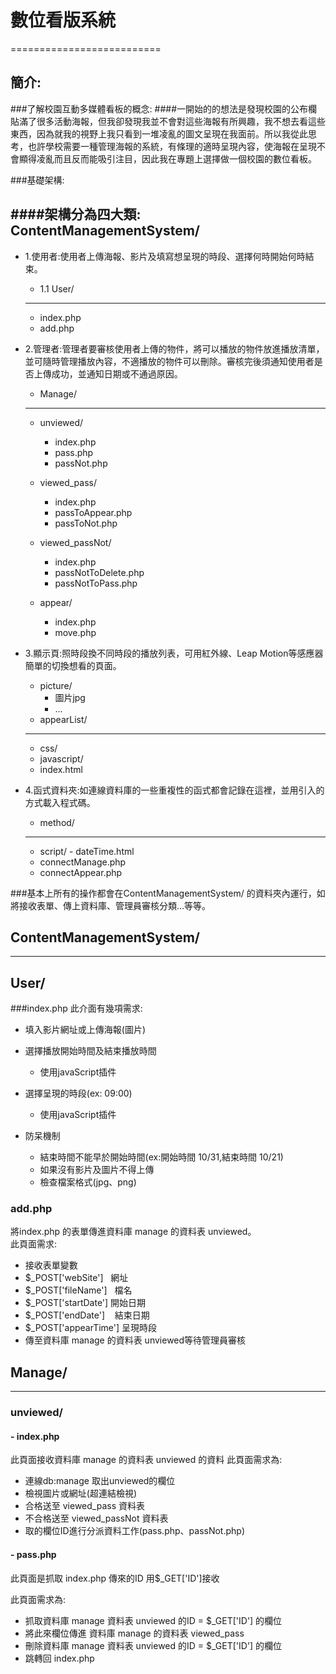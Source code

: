 # 數位看版系統
==========================
## 簡介:

###了解校園互動多媒體看板的概念:
####一開始的的想法是發現校園的公布欄貼滿了很多活動海報，但我卻發現我並不會對這些海報有所興趣，我不想去看這些東西，因為就我的視野上我只看到一堆凌亂的圖文呈現在我面前。所以我從此思考，也許學校需要一種管理海報的系統，有條理的適時呈現內容，使海報在呈現不會顯得凌亂而且反而能吸引注目，因此我在專題上選擇做一個校園的數位看板。

###基礎架構:

####架構分為四大類:
ContentManagementSystem/
----------------------------
- 1.使用者:使用者上傳海報、影片及填寫想呈現的時段、選擇何時開始何時結束。
  - 1.1 User/
  -----------
    - index.php
    - add.php

- 2.管理者:管理者要審核使用者上傳的物件，將可以播放的物件放進播放清單，並可隨時管理播放內容，不適播放的物件可以刪除。審核完後須通知使用者是否上傳成功，並通知日期或不通過原因。
  -	 Manage/
  ----------------
     -  unviewed/
     
        - index.php
        - pass.php
        - passNot.php
     -  viewed_pass/
        - index.php
        - passToAppear.php
        - passToNot.php
     -  viewed_passNot/
        - index.php
        - passNotToDelete.php
        - passNotToPass.php
     -  appear/
        - index.php
        - move.php

- 3.顯示頁:照時段換不同時段的播放列表，可用紅外線、Leap Motion等感應器簡單的切換想看的頁面。
  - picture/
    - 圖片jpg
    - ...
  - appearList/
  ---------------
    - css/
    - javascript/
    - index.html

- 4.函式資料夾:如連線資料庫的一些重複性的函式都會記錄在這裡，並用引入的方式載入程式碼。
  - method/
  --------------
    -  script/
      - dateTime.html
    - connectManage.php
    - connectAppear.php
    
###基本上所有的操作都會在ContentManagementSystem/ 的資料夾內運行，如將接收表單、傳上資料庫、管理員審核分類...等等。

## ContentManagementSystem/
-----------------------------------------------
## User/
###index.php
 此介面有幾項需求:
 
 - 填入影片網址或上傳海報(圖片)
 
 - 選擇播放開始時間及結束播放時間
   * 使用javaScript插件  
 - 選擇呈現的時段(ex: 09:00)
   * 使用javaScript插件
 - 防呆機制
    - 結束時間不能早於開始時間(ex:開始時間 10/31,結束時間 10/21)
    - 如果沒有影片及圖片不得上傳
    - 檢查檔案格式(jpg、png)


### add.php
  將index.php 的表單傳進資料庫 manage 的資料表 unviewed。  
  此頁面需求:
  
 - 接收表單變數
  - $_POST['webSite']    網址
  - $_POST['fileName']   檔名
  - $_POST['startDate']  開始日期  
  - $_POST['endDate']    結束日期  
  - $_POST['appearTime'] 呈現時段
 - 傳至資料庫 manage 的資料表 unviewed等待管理員審核
  
  
## Manage/
----------
### unviewed/
 
#### - index.php

此頁面接收資料庫 manage 的資料表 unviewed 的資料
此頁面需求為:
 - 連線db:manage 取出unviewed的欄位
 - 檢視圖片或網址(超連結檢視)
 - 合格送至 viewed_pass 資料表 
 - 不合格送至 viewed_passNot 資料表
 - 取的欄位ID進行分派資料工作(pass.php、passNot.php)
  
#### - pass.php

此頁面是抓取 index.php 傳來的ID 用$_GET['ID']接收

此頁面需求為:
 - 抓取資料庫 manage 資料表 unviewed 的ID = $_GET['ID'] 的欄位
 - 將此來欄位傳進 資料庫 manage 的資料表 viewed_pass
 - 刪除資料庫 manage 資料表 unviewed 的ID = $_GET['ID'] 的欄位
 - 跳轉回 index.php

